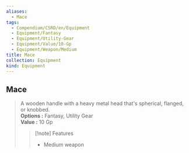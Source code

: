 ```yaml
---
aliases:
  - Mace
tags:
  - Compendium/CSRD/en/Equipment
  - Equipment/Fantasy
  - Equipment/Utility-Gear
  - Equipment/Value/10-Gp
  - Equipment/Weapon/Medium
title: Mace
collection: Equipment
kind: Equipment
---
```

## Mace  
  
>A wooden handle with a heavy metal head that's spherical, flanged, or knobbed.  
> **Options :** Fantasy, Utility Gear  
> **Value :** 10 Gp  
>>[!note] Features  
>> - Medium weapon